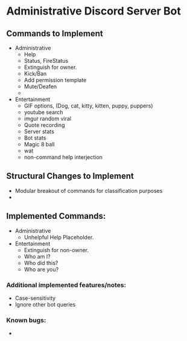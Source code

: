 # Administrative Discord Server Bot
## Commands to Implement
- Administrative
  - Help
  - Status, FireStatus
  - Extinguish for owner.
  - Kick/Ban
  - Add permission template
  - Mute/Deafen
  - 
- Entertainment
  - GIF options, (Dog, cat, kitty, kitten, puppy, puppers)
  - youtube search
  - imgur random viral
  - Quote recording
  - Server stats
  - Bot stats
  - Magic 8 ball
  - wat
  - non-command help interjection
## Structural Changes to Implement
- Modular breakout of commands for classification purposes
- 

## Implemented Commands:
- Administrative
  - Unhelpful Help Placeholder.
- Entertainment
  - Extinguish for non-owner.
  - Who am I?
  - Who did this?
  - Who are you?

### Additional implemented features/notes:
- Case-sensitivity
- Ignore other bot queries
### Known bugs:
- 
